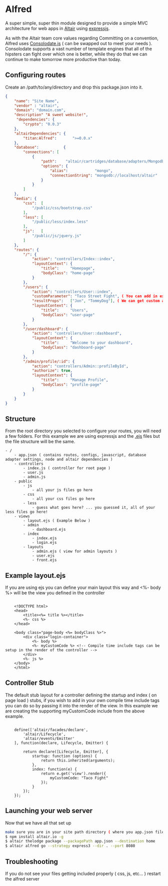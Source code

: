 # Alfred

A super simple, super thin module designed to provide a simple MVC architecture for web apps in [Altair](https://github.com/liquidg3/altair)
using [expressjs](https://github.com/visionmedia/express).

As with the Altair team core values regarding Committing on a convention, Alfred uses [Consolodate.js](https://github.com/visionmedia/consolidate.js/)
( can be swapped out to meet your needs ). Consolodate supports a vast number of template engines that all of the
hipsters can fight over which one is better, while they do that we can continue to make tomorrow more productive than today.


## Configuring routes
Create an /path/to/any/directory and drop this package.json into it.

```json
{
    "name": "Site Name",
    "vendor" : "altair",
    "domain": "domain.com",
    "description" "A sweet website!",
     "dependencies": {
        "crypto": "0.0.3"
    },
    "altairDependencies": {
        "titan:Alfred":       ">=0.0.x"
    },
    "database":           {
        "connections": [
            {
                "path":    "altair/cartridges/database/adapters/Mongodb",
                "options": {
                    "alias":            "mongo",
                    "connectionString": "mongodb://localhost/altair"
                }
            }
        ]
    },
    "media": {
        "css":  [
            "/public/css/bootstrap.css"
        ],
        "less": [
            "/public/less/index.less"
        ],
        "js":   [
            "/public/js/jquery.js"
        ]
    },
    "routes": {
        "/": {
            "action": "controllers/Index::index",
            "layoutContext": {
                "title":     "Homepage",
                "bodyClass": "home-page"
            }
        },
        "/users": {
            "action": "controllers/User::index",
            "customParameter": "Taco Street Fight", ( You can add in extra parameters and access them in the controller by doing e.get('route').customParameter )
            "resultProps":   ["Jon", "TommyDog"], ( We can get custom arrays too! )
            "layoutContext": {
                "title":     "Users",
                "bodyClass": "user-page"
            }
        },
        "/user/dashboard": {
            "action": "controllers/User::dashboard",
            "layoutContext": {
                "title":     "Welcome to your dashboard",
                "bodyClass": "dashboard-page"
            }
        },
        "/admin/profile/:id": {
            "action": "controllers/Admin::profileById",
            "authorize": true,
            "layoutContext": {
                "title":     "Manage Profile",
                "bodyClass": "profile-page"
            }
        }
    }
}
```

## Structure
From the root directory you selected to configure your routes, you will need a few folders. For this example we are using expressjs and the [.ejs](https://github.com/visionmedia/ejs) files but the file structure will be the same.

```
- /
    - app.json ( contains routes, configs, javascript, database adapter settings, node and altair dependencies )
    - controllers
        - index.js ( controller for root page )
        - user.js
        - admin.js
    - public
        - js
            - all your js files go here
        - css
            - all your css files go here
        - less
            - guess what goes here? ... you guessed it, all of your less files go here!
    - views
        - layout.ejs ( Example Below )
        - admin
            - dashboard.ejs
        - index
            - index.ejs
            - login.ejs
        - layouts
            - admin.ejs ( view for admin layouts )
            - user.ejs
            - front.ejs
```

## Example layout.ejs
If you are using ejs you can define your main layout this way and <%- body %> will be the view you defined in the controller

```

    <!DOCTYPE html>
    <head>
        <title><%= title %></title>
        <%- css %>
    </head>

    <body class="page-body <%= bodyClass %>">
        <div class="login-container">
            <%- body %>
            <%- myCustomCode %> <!-- Compile time include tags can be setup in the render of the controller -->
        </div>
        <%- js %>
    </body>
    </html>
```

## Controller Stub
The default stub layout for a controller defining the startup and index ( on page load ) stubs, if you wish to add in your own
compile time include tags you can do so by passing it into the render of the view. In this example we are creating the
supporting myCustomCode include from the above example.

```

    define(['altair/facades/declare',
        'altair/Lifecycle',
        'altair/events/Emitter'
    ], function(declare, Lifecycle, Emitter) {

        return declare([Lifecycle, Emitter], {
            startup: function (options) {
                return this.inherited(arguments);
            },
            index: function(e) {
                return e.get('view').render({
                    myCustomCode: "Taco Fight"
                });
            }
        });
    });

```

## Launching your web server
Now that we have all that set up

``` bash
make sure you are in your site path directory ( where you app.json file is ).
$ npm install altair.io -g
$ altair thelodge package --packagePath app.json --destination home
$ altair alfred go --strategy express3 --dir . --port 8080
```

## Troubleshooting
If you do not see your files getting included properly ( css, js, etc... ) restart the alfred server
